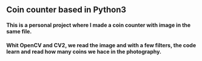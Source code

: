 ## **Coin counter based in Python3**
#### This is a personal project where I made a coin counter with image in the same file.
#### Whit OpenCV and CV2, we read the image and with a few filters, the code learn and read how many coins we hace in the photography.

